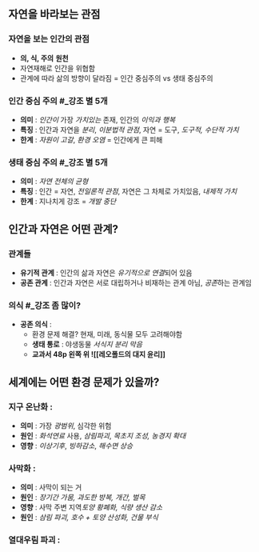 ## 자연을 바라보는 관점

### 자연을 보는 인간의 관점
- **의, 식, 주의** **원천**
- 자연재해로 인간을 위협함
- 관계에 따라 삶의 방향이 달라짐
  = 인간 중심주의 vs 생태 중심주의

### 인간 중심 주의 #_강조 별 5개
- **의미** : *인간이* 가장 *가치있는* 존재, 인간의 *이익과* *행복*
- **특징** : 인간과 자연을 *분리*, *이분법적 관점*, 자연 = 도구, *도구적, 수단적 가치*
- **한계** : *자원이* *고갈*, *환경* *오염* = 인간에게 큰 피해

### 생태 중심 주의 #_강조 별 5개
- **의미** : *자연 전체의 균형*
- **특징** : 인간 = 자연, *전일론적 관점*, 자연은 그 차체로 가치있음, *내제적 가치*
- **한계** : 지나치게 강조 = *개발 중단*


## 인간과 자연은 어떤 관계?
### 관계들
- **유기적 관계** : 인간의 삶과 자연은 *유기적으로* *연결*되어 있음
- **공존 관계** : 인간과 자연은 서로 대립하거나 비재하는 관계 아님, *공존*하는 관계임

### 의식 #_강조 좀 많이?
- **공존 의식** :
	- 환경 문제 해결? 현재, 미래, 동식물 모두 고려해야함
	- **생태 통로** : 야생동물 *서식지* *분리* *막음*
	- **교과서 48p 왼쪽 위 ![[레오폴드의 대지 윤리]]**


## 세계에는 어떤 환경 문제가 있을까?
### 지구 온난화 :
- **의미** : 가장 *광범위*, 심각한 위험
- **원인** : *화석연료* 사용, *삼림파괴*, *목초지 조성, 농경지 확대*
- **영향** : *이상기후*, *빙하감소*, *해수면 상승*

### 사막화 :
- **의미** : 사막이 되는 거
- **원인** : *장기간 가뭄, 과도한 방복, 개간, 벌목*
- **영향** : 사막 주변 지역*토양 황폐화, 식량 생산 감소*
- **원인** : *삼림 파괴, 호수 + 토양 산성화, 건물 부식* 

### 열대우림 파괴 :
